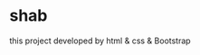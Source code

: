 # shab
this project developed by html &amp; css &amp; Bootstrap
<a href="https://mahdibakhtiariweb.github.io/shab/"></a>
